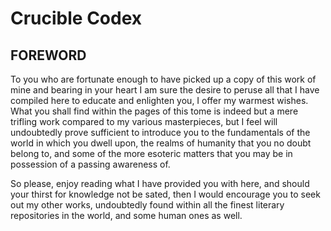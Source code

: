 # Crucible Codex

## FOREWORD
To you who are fortunate enough to have picked up a copy of this work
of mine and bearing in your heart I am sure the desire to peruse all that
I have compiled here to educate and enlighten you, I offer my warmest
wishes. What you shall find within the pages of this tome is indeed but a
mere trifling work compared to my various masterpieces, but I feel will
undoubtedly prove sufficient to introduce you to the fundamentals of
the world in which you dwell upon, the realms of humanity that you no
doubt belong to, and some of the more esoteric matters that you may be
in possession of a passing awareness of.

So please, enjoy reading what I have provided you with here, and should
your thirst for knowledge not be sated, then I would encourage you to
seek out my other works, undoubtedly found within all the finest literary
repositories in the world, and some human ones as well.

